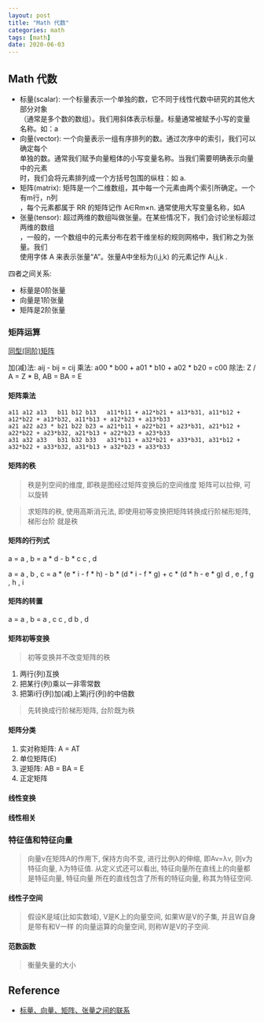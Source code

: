 ```yaml
---
layout: post
title: "Math 代数"
categories: math
tags: [math]
date: 2020-06-03
---
```


## Math 代数

* 标量(scalar): 一个标量表示一个单独的数，它不同于线性代数中研究的其他大部分对象  
    （通常是多个数的数组）。我们用斜体表示标量。标量通常被赋予小写的变量名称。如：a  
* 向量(vector): 一个向量表示一组有序排列的数。通过次序中的索引，我们可以确定每个  
    单独的数。通常我们赋予向量粗体的小写变量名称。当我们需要明确表示向量中的元素  
    时，我们会将元素排列成一个方括号包围的纵柱：如 a.
* 矩阵(matrix): 矩阵是一个二维数组，其中每一个元素由两个索引所确定。一个有m行，n列  
    ，每个元素都属于 RR 的矩阵记作 A∈Rm×n. 通常使用大写变量名称，如A
* 张量(tensor): 超过两维的数组叫做张量。在某些情况下，我们会讨论坐标超过两维的数组  
    ，一般的，一个数组中的元素分布在若干维坐标的规则网格中，我们称之为张量。我们  
    使用字体 A 来表示张量“A”。张量A中坐标为(i,j,k) 的元素记作 Ai,j,k .

四者之间关系:

* 标量是0阶张量
* 向量是1阶张量
* 矩阵是2阶张量

### 矩阵运算

[同型(同阶)矩阵](https://baike.baidu.com/item/%E5%90%8C%E5%9E%8B%E7%9F%A9%E9%98%B5)

加(减)法: aij - bij = cij
乘法: a00 * b00 + a01 * b10 + a02 * b20 = c00
除法: Z / A = Z * B, AB = BA = E

#### 矩阵乘法

	a11 a12 a13   b11 b12 b13   a11*b11 + a12*b21 + a13*b31, a11*b12 + a12*b22 + a13*b32, a11*b13 + a12*b23 + a13*b33
	a21 a22 a23 * b21 b22 b23 = a21*b11 + a22*b21 + a23*b31, a21*b12 + a22*b22 + a23*b32, a21*b13 + a22*b23 + a23*b33 
	a31 a32 a33   b31 b32 b33   a31*b11 + a32*b21 + a33*b31, a31*b12 + a32*b22 + a33*b32, a31*b13 + a32*b23 + a33*b33

#### 矩阵的秩
> 秩是列空间的维度, 即秩是图经过矩阵变换后的空间维度
> 矩阵可以拉伸, 可以旋转

> 求矩阵的秩, 使用高斯消元法, 即使用初等变换把矩阵转换成行阶梯形矩阵, 梯形台阶
> 就是秩

#### 矩阵的行列式

a = a , b = a * d - b * c
	  c , d  

a = a , b , c = a * (e * i - f * h) - b * (d * i - f * g) + c * (d * h - e * g)
	  d , e , f
		g , h , i

#### 矩阵的转置

a = a , b = a , c
		c , d   b , d

#### 矩阵初等变换

> 初等变换并不改变矩阵的秩

1. 两行(列)互换
2. 把某行(列)乘以一非零常数
3. 把第i行(列)加(减)上第j行(列)的中倍数

> 先转换成行阶梯形矩阵, 台阶既为秩



#### 矩阵分类

1. 实对称矩阵: A = AT
2. 单位矩阵(E) 
3. 逆矩阵: AB = BA = E
4. 正定矩阵

#### 线性变换

#### 线性相关

### 特征值和特征向量

> 向量v在矩阵A的作用下, 保持方向不变, 进行比例λ的伸缩, 即Av=λv, 则v为特征向量,
	λ为特征值. 从定义式还可以看出, 特征向量所在直线上的向量都是特征向量, 特征向量
	所在的直线包含了所有的特征向量, 称其为特征空间.

#### 线性子空间
> 假设K是域(比如实数域), V是K上的向量空间, 如果W是V的子集, 并且W自身是带有和V一样
	的向量运算的向量空间, 则称W是V的子空间.

#### 范数函数

> 衡量失量的大小


## Reference

* [标量、向量、矩阵、张量之间的联系](https://www.cnblogs.com/icmzn/p/11176298.html)
